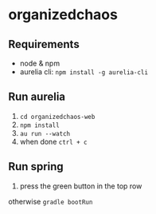 # organizedchaos


## Requirements
- node & npm
- aurelia cli: `npm install -g aurelia-cli`

## Run aurelia
1. `cd organizedchaos-web`
2. `npm install`
3. `au run --watch`
4. when done `ctrl + c`

## Run spring
1. press the green button in the top row

otherwise `gradle bootRun`
